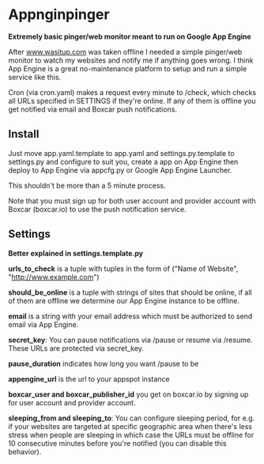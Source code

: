 Appnginpinger
=====

**Extremely basic pinger/web monitor meant to run on Google App Engine**

After www.wasitup.com was taken offline I needed a simple pinger/web monitor to watch my websites and notify me
if anything goes wrong. I think App Engine is a great no-maintenance platform to setup and run a simple service like this.

Cron (via cron.yaml) makes a request every minute to /check, which checks all URLs specified in SETTINGS
if they're online. If any of them is offline you get notified via email and Boxcar push notifications.

Install
-----

Just move app.yaml.template to app.yaml and settings.py.template to settings.py and configure to suit you,
create a app on App Engine then deploy to App Engine via appcfg.py or Google App Engine Launcher.

This shouldn't be more than a 5 minute process.

Note that you must sign up for both user account and provider account with Boxcar (boxcar.io) to use the
push notification service.


Settings
-----

**Better explained in settings.template.py**

**urls_to_check** is a tuple with tuples in the form of ("Name of Website", "http://www.example.com") 

**should_be_online** is a tuple with strings of sites that should be online, if all of them are offline we determine our App Engine instance to be offline.

**email** is a string with your email address which must be authorized to send email via App Engine.

**secret_key**: You can pause notifications via /pause or resume via /resume. These URLs are protected via secret_key.

**pause_duration** indicates how long you want /pause to be

**appengine_url** is the url to your appspot instance

**boxcar_user and boxcar_publisher_id** you get on boxcar.io by signing up for user account and provider account.

**sleeping_from and sleeping_to**: You can configure sleeping period, for e.g. if your websites are targeted
at specific geographic area when there's less stress when people are sleeping in which case the URLs must be 
offline for 10 consecutive minutes before you're notified (you can disable this behavior).

